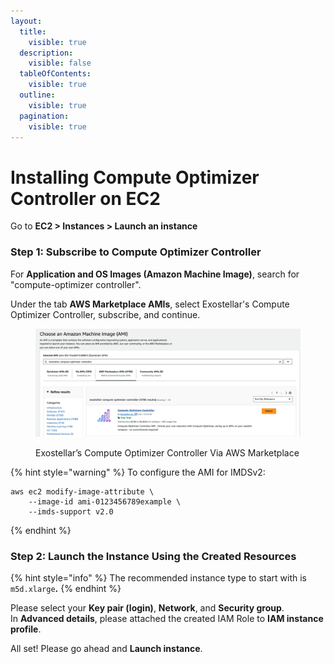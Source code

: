```yaml
---
layout:
  title:
    visible: true
  description:
    visible: false
  tableOfContents:
    visible: true
  outline:
    visible: true
  pagination:
    visible: true
---
```


# Installing Compute Optimizer Controller on EC2

Go to **EC2 > Instances > Launch an instance**

### Step 1: Subscribe to Compute Optimizer Controller <a href="#step-1-subscribe-to-compute-optimizer-controller" id="step-1-subscribe-to-compute-optimizer-controller"></a>

For **Application and OS Images (Amazon Machine Image)**, search for "compute-optimizer controller".

Under the tab **AWS Marketplace AMIs**, select Exostellar's Compute Optimizer Controller, subscribe, and continue.

<figure><img src="../../.gitbook/assets/Screenshot 2023-11-10 at 11.23.21 AM.png" alt=""><figcaption><p>Exostellar’s Compute Optimizer Controller Via AWS Marketplace</p></figcaption></figure>

{% hint style="warning" %}
To configure the AMI for IMDSv2:

```
aws ec2 modify-image-attribute \
    --image-id ami-0123456789example \
    --imds-support v2.0
```
{% endhint %}

### Step 2: Launch the Instance Using the Created Resources <a href="#step-2-launch-the-instance-using-the-created-resources" id="step-2-launch-the-instance-using-the-created-resources"></a>

{% hint style="info" %}
The recommended instance type to start with is `m5d.xlarge`**.**
{% endhint %}

Please select your **Key pair (login)**, **Network**, and **Security group**.\
In **Advanced details**, please attached the created IAM Role to **IAM instance profile**.

All set! Please go ahead and **Launch instance**.

